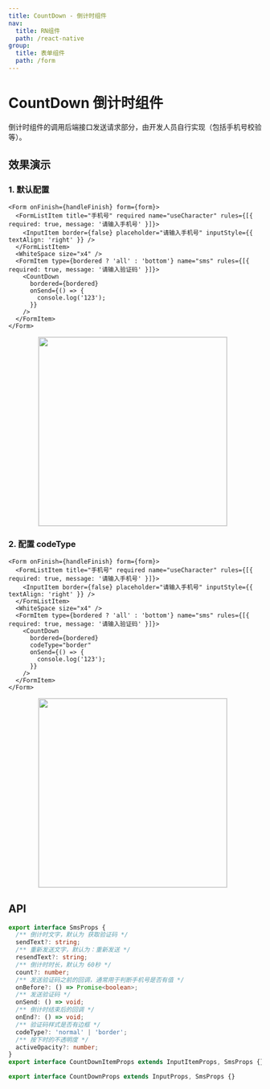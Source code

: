 ```yaml
---
title: CountDown - 倒计时组件
nav:
  title: RN组件
  path: /react-native
group:
  title: 表单组件
  path: /form
---
```


# CountDown 倒计时组件

倒计时组件的调用后端接口发送请求部分，由开发人员自行实现（包括手机号校验等）。

## 效果演示

### 1. 默认配置

```tsx | pure
<Form onFinish={handleFinish} form={form}>
  <FormListItem title="手机号" required name="useCharacter" rules={[{ required: true, message: '请输入手机号' }]}>
    <InputItem border={false} placeholder="请输入手机号" inputStyle={{ textAlign: 'right' }} />
  </FormListItem>
  <WhiteSpace size="x4" />
  <FormItem type={bordered ? 'all' : 'bottom'} name="sms" rules={[{ required: true, message: '请输入验证码' }]}>
    <CountDown
      bordered={bordered}
      onSend={() => {
        console.log('123');
      }}
    />
  </FormItem>
</Form>
```

<center>
  <figure>
    <img
      alt=""
      src="https://td-dev-public.oss-cn-hangzhou.aliyuncs.com/maoyes-app/1643100543561048617.gif"
      style="width: 375px; margin-right: 10px; border: 1px solid #ddd;"
    />
  </figure>
</center>

### 2. 配置 codeType

```tsx | pure
<Form onFinish={handleFinish} form={form}>
  <FormListItem title="手机号" required name="useCharacter" rules={[{ required: true, message: '请输入手机号' }]}>
    <InputItem border={false} placeholder="请输入手机号" inputStyle={{ textAlign: 'right' }} />
  </FormListItem>
  <WhiteSpace size="x4" />
  <FormItem type={bordered ? 'all' : 'bottom'} name="sms" rules={[{ required: true, message: '请输入验证码' }]}>
    <CountDown
      bordered={bordered}
      codeType="border"
      onSend={() => {
        console.log('123');
      }}
    />
  </FormItem>
</Form>
```

<center>
  <figure>
    <img
      alt=""
      src="https://td-dev-public.oss-cn-hangzhou.aliyuncs.com/maoyes-app/1643100592792781362.gif"
      style="width: 375px; margin-right: 10px; border: 1px solid #ddd;"
    />
  </figure>
</center>

## API

```ts
export interface SmsProps {
  /** 倒计时文字，默认为 获取验证码 */
  sendText?: string;
  /** 重新发送文字，默认为：重新发送 */
  resendText?: string;
  /** 倒计时时长，默认为 60秒 */
  count?: number;
  /** 发送验证码之前的回调，通常用于判断手机号是否有值 */
  onBefore?: () => Promise<boolean>;
  /** 发送验证码 */
  onSend: () => void;
  /** 倒计时结束后的回调 */
  onEnd?: () => void;
  /** 验证码样式是否有边框 */
  codeType?: 'normal' | 'border';
  /** 按下时的不透明度 */
  activeOpacity?: number;
}
export interface CountDownItemProps extends InputItemProps, SmsProps {}

export interface CountDownProps extends InputProps, SmsProps {}
```
